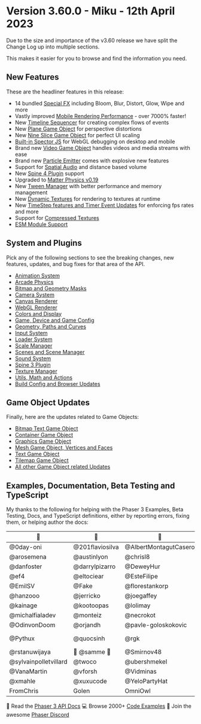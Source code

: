 # Version 3.60.0 - Miku - 12th April 2023

Due to the size and importance of the v3.60 release we have split the Change Log up into multiple sections.

This makes it easier for you to browse and find the information you need.

## New Features

These are the headliner features in this release:

* 14 bundled [Special FX](FX.md) including Bloom, Blur, Distort, Glow, Wipe and more
* Vastly improved [Mobile Rendering Performance](MobilePerformance.md) - over 7000% faster!
* New [Timeline Sequencer](Timeline.md) for creating complex flows of events
* New [Plane Game Object](PlaneGameObject.md) for perspective distortions
* New [Nine Slice Game Object](NineSliceGameObject.md) for perfect UI scaling
* [Built-in Spector JS](Spector.md) for WebGL debugging on desktop and mobile
* Brand new [Video Game Object](VideoGameObject.md) handles videos and media streams with ease
* Brand new [Particle Emitter](ParticleEmitter.md) comes with explosive new features
* Support for [Spatial Audio](SpatialSound.md) and distance based volume
* New [Spine 4 Plugin](Spine4.md) support
* Upgraded to [Matter Physics v0.19](MatterPhysics.md)
* New [Tween Manager](TweenManager.md) with better performance and memory management
* New [Dynamic Textures](DynamicTextures.md) for rendering to textures at runtime
* New [TimeStep features and Timer Event Updates](Timestep.md) for enforcing fps rates and more
* Support for [Compressed Textures](CompressedTextures.md)
* [ESM Module Support](ESMSupport.md)

## System and Plugins

Pick any of the following sections to see the breaking changes, new features, updates, and bug fixes for that area of the API.

* [Animation System](Animation.md)
* [Arcade Physics](ArcadePhysics.md)
* [Bitmap and Geometry Masks](Masks.md)
* [Camera System](Camera.md)
* [Canvas Renderer](CanvasRenderer.md)
* [WebGL Renderer](WebGLRenderer.md)
* [Colors and Display](Colors.md)
* [Game, Device and Game Config](Game.md)
* [Geometry, Paths and Curves](Geometry.md)
* [Input System](Input.md)
* [Loader System](Loader.md)
* [Scale Manager](ScaleManager.md)
* [Scenes and Scene Manager](Scene.md)
* [Sound System](Sound.md)
* [Spine 3 Plugin](Spine3.md)
* [Texture Manager](TextureManager.md)
* [Utils, Math and Actions](Utils.md)
* [Build Config and Browser Updates](Build.md)

## Game Object Updates

Finally, here are the updates related to Game Objects:

* [Bitmap Text Game Object](BitmapTextGameObject.md)
* [Container Game Object](Container.md)
* [Graphics Game Object](GraphicsGameObject.md)
* [Mesh Game Object, Vertices and Faces](Mesh.md)
* [Text Game Object](TextGameObject.md)
* [Tilemap Game Object](Tilemap.md)
* [All other Game Object related Updates](GameObject.md)

## Examples, Documentation, Beta Testing and TypeScript

My thanks to the following for helping with the Phaser 3 Examples, Beta Testing, Docs, and TypeScript definitions, either by reporting errors, fixing them, or helping author the docs:

| 💖 | 💖 | 💖 | 💖 |
| ----- | ----- | ----- | ----- |
| @0day-oni | @201flaviosilva | @AlbertMontagutCasero | @Arcanorum |
| @arosemena | @austinlyon | @chrisl8 | @christian-post |
| @danfoster | @darrylpizarro | @DeweyHur | @drunkcat |
| @ef4 | @eltociear | @EsteFilipe | @etherealmachine |
| @EmilSV | @Fake | @florestankorp | @hacheraw |
| @hanzooo | @jerricko | @joegaffey | @jonasrundberg |
| @kainage | @kootoopas | @lolimay | @MaffDev |
| @michalfialadev | @monteiz | @necrokot | @Nero0 |
| @OdinvonDoom | @orjandh | @pavle-goloskokovic | @PhaserEditor2D |
| @Pythux | @quocsinh | @rgk | @rollinsafary-inomma |
| @rstanuwijaya | 👑 @samme 👑 | @Smirnov48 | @steveja42 |
| @sylvainpolletvillard | @twoco | @ubershmekel | @ultimoistante |
| @VanaMartin | @vforsh | @Vidminas | @x-wk |
| @xmahle | @xuxucode | @YeloPartyHat | @ZekeLu |
| FromChris | Golen | OmniOwl | and you ... |

📖 Read the [Phaser 3 API Docs](https://newdocs.phaser.io/) 💻 Browse 2000+ [Code Examples](https://labs.phaser.io) 🤝 Join the awesome [Phaser Discord](https://discord.gg/phaser)
